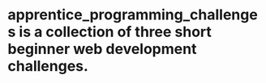 # apprentice_programming_challenges is a collection of three short beginner web development challenges.
